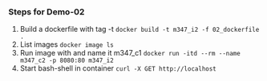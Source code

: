 ### Steps for Demo-02
1. Build a dockerfile with tag -t
```docker build -t m347_i2 -f 02_dockerfile .```
2. List images
```docker image ls```
3. Run image with and name it m347_c1
```docker run -itd --rm --name m347_c2 -p 8080:80 m347_i2```
4. Start bash-shell in container
```curl -X GET http://localhost```
